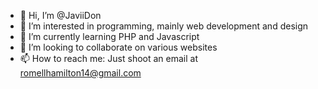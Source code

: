 - 👋 Hi, I’m @JaviiDon
- 👀 I’m interested in programming, mainly web development and design
- 🌱 I’m currently learning PHP and Javascript
- 💞️ I’m looking to collaborate on various websites
- 📫 How to reach me: Just shoot an email at romellhamilton14@gmail.com

<!---
JaviiDon/JaviiDon is a ✨ special ✨ repository because its `README.md` (this file) appears on your GitHub profile.
You can click the Preview link to take a look at your changes.
--->

